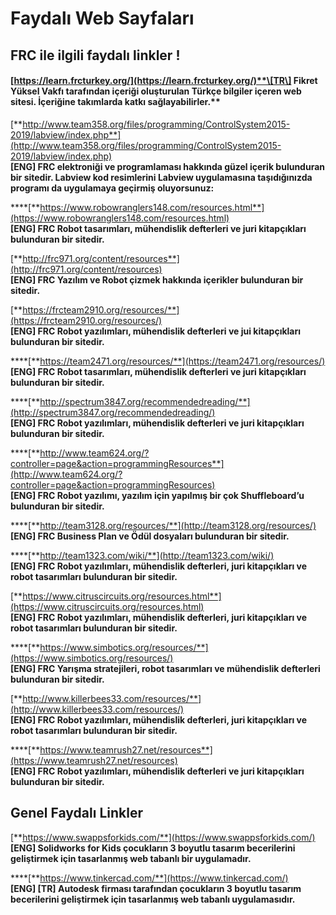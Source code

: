 # Faydalı Web Sayfaları

## FRC ile ilgili faydalı linkler !

#### [https://learn.frcturkey.org/](https://learn.frcturkey.org/)**\[TR\] Fikret Yüksel Vakfı tarafından içeriği oluşturulan Türkçe bilgiler içeren web sitesi. İçeriğine takımlarda katkı sağlayabilirler.**

[**http://www.team358.org/files/programming/ControlSystem2015-2019/labview/index.php**](http://www.team358.org/files/programming/ControlSystem2015-2019/labview/index.php)  
**\[ENG\] FRC elektroniği ve programlaması hakkında güzel içerik bulunduran bir sitedir. Labview kod resimlerini Labview uygulamasına taşıdığınızda programı da uygulamaya geçirmiş oluyorsunuz:**

\*\*\*\*[**https://www.robowranglers148.com/resources.html**](https://www.robowranglers148.com/resources.html)   
**\[ENG\] FRC Robot tasarımları, mühendislik defterleri ve juri kitapçıkları bulunduran bir sitedir.**

[**http://frc971.org/content/resources**](http://frc971.org/content/resources)   
**\[ENG\] FRC Yazılım ve Robot çizmek hakkında içerikler bulunduran bir sitedir.**

[**https://frcteam2910.org/resources/**](https://frcteam2910.org/resources/)   
**\[ENG\] FRC Robot yazılımları, mühendislik defterleri ve jui kitapçıkları bulunduran bir sitedir.**

\*\*\*\*[**https://team2471.org/resources/**](https://team2471.org/resources/)   
**\[ENG\] FRC Robot tasarımları, mühendislik defterleri ve juri kitapçıkları bulunduran bir sitedir.**

\*\*\*\*[**http://spectrum3847.org/recommendedreading/**](http://spectrum3847.org/recommendedreading/)   
**\[ENG\] FRC Robot yazılımları, mühendislik defterleri ve juri kitapçıkları bulunduran bir sitedir.**

\*\*\*\*[**http://www.team624.org/?controller=page&action=programmingResources**](http://www.team624.org/?controller=page&action=programmingResources)   
**\[ENG\] FRC Robot yazılımı, yazılım için yapılmış bir çok Shuffleboard’u bulunduran bir sitedir.**

\*\*\*\*[**http://team3128.org/resources/**](http://team3128.org/resources/)   
**\[ENG\] FRC Business Plan ve Ödül dosyaları bulunduran bir sitedir.** 

\*\*\*\*[**http://team1323.com/wiki/**](http://team1323.com/wiki/)   
**\[ENG\] FRC Robot yazılımları, mühendislik defterleri, juri kitapçıkları ve robot tasarımları bulunduran bir sitedir.**

[**https://www.citruscircuits.org/resources.html**](https://www.citruscircuits.org/resources.html)   
**\[ENG\] FRC Robot yazılımları, mühendislik defterleri, juri kitapçıkları ve robot tasarımları bulunduran bir sitedir.**

\*\*\*\*[**https://www.simbotics.org/resources/**](https://www.simbotics.org/resources/)   
**\[ENG\] FRC Yarışma stratejileri, robot tasarımları ve mühendislik defterleri bulunduran bir sitedir.**

[**http://www.killerbees33.com/resources/**](http://www.killerbees33.com/resources/)   
**\[ENG\] FRC Robot yazılımları, mühendislik defterleri, juri kitapçıkları ve robot tasarımları bulunduran bir sitedir.**

\*\*\*\*[**https://www.teamrush27.net/resources**](https://www.teamrush27.net/resources)   
**\[ENG\] FRC Robot yazılımları, mühendislik defterleri ve juri kitapçıkları bulunduran bir sitedir.**

## **Genel Faydalı Linkler**

[**https://www.swappsforkids.com/**](https://www.swappsforkids.com/)   
**\[ENG\] Solidworks for Kids çocukların 3 boyutlu tasarım becerilerini geliştirmek için tasarlanmış web tabanlı bir uygulamadır.**

\*\*\*\*[**https://www.tinkercad.com/**](https://www.tinkercad.com/)   
**\[ENG\] \[TR\] Autodesk firması tarafından çocukların 3 boyutlu tasarım becerilerini geliştirmek için tasarlanmış web tabanlı uygulamasıdır.**  


